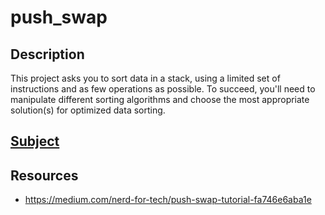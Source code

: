 # push_swap

## Description

This project asks you to sort data in a stack, using a limited set of instructions and as few operations as possible. To succeed, you'll need to manipulate different sorting algorithms and choose the most appropriate solution(s) for optimized data sorting.

## [Subject](./docs/fr.subject.pdf)

## Resources

- https://medium.com/nerd-for-tech/push-swap-tutorial-fa746e6aba1e
